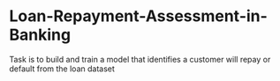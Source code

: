 # Loan-Repayment-Assessment-in-Banking
Task is to build and train a model that identifies a customer will repay or default from the loan dataset
